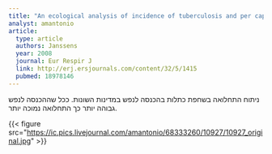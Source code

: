 ```yaml
---
title: "An ecological analysis of incidence of tuberculosis and per capita gross domestic product"
analyst: amantonio
article:
  type: article
  authors: Janssens
  year: 2008
  journal: Eur Respir J
  link: http://erj.ersjournals.com/content/32/5/1415
  pubmed: 18978146
---
```


ניתוח התחלואה בשחפת כתלות בהכנסה לנפש במדינות השונות. ככל שההכנסה לנפש גבוהה יותר כך התחלואה נמוכה יותר.

{{< figure src="https://ic.pics.livejournal.com/amantonio/68333260/10927/10927_original.jpg" >}}
